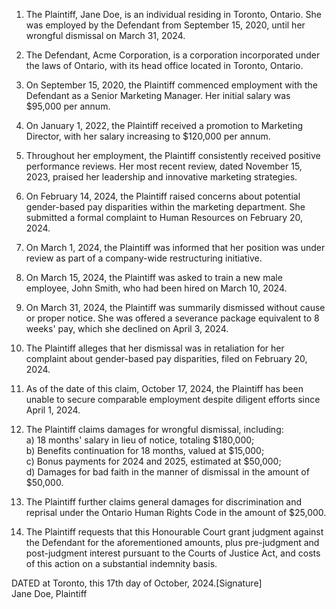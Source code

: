 1.  The Plaintiff, Jane Doe, is an individual residing in Toronto,
    Ontario. She was employed by the Defendant from September 15, 2020,
    until her wrongful dismissal on March 31, 2024.

2.  The Defendant, Acme Corporation, is a corporation incorporated under
    the laws of Ontario, with its head office located in Toronto,
    Ontario.

3.  On September 15, 2020, the Plaintiff commenced employment with the
    Defendant as a Senior Marketing Manager. Her initial salary was
    \$95,000 per annum.

4.  On January 1, 2022, the Plaintiff received a promotion to Marketing
    Director, with her salary increasing to \$120,000 per annum.

5.  Throughout her employment, the Plaintiff consistently received
    positive performance reviews. Her most recent review, dated November
    15, 2023, praised her leadership and innovative marketing
    strategies.

6.  On February 14, 2024, the Plaintiff raised concerns about potential
    gender-based pay disparities within the marketing department. She
    submitted a formal complaint to Human Resources on February 20,
    2024.

7.  On March 1, 2024, the Plaintiff was informed that her position was
    under review as part of a company-wide restructuring initiative.

8.  On March 15, 2024, the Plaintiff was asked to train a new male
    employee, John Smith, who had been hired on March 10, 2024.

9.  On March 31, 2024, the Plaintiff was summarily dismissed without
    cause or proper notice. She was offered a severance package
    equivalent to 8 weeks\' pay, which she declined on April 3, 2024.

10. The Plaintiff alleges that her dismissal was in retaliation for her
    complaint about gender-based pay disparities, filed on February 20,
    2024.

11. As of the date of this claim, October 17, 2024, the Plaintiff has
    been unable to secure comparable employment despite diligent efforts
    since April 1, 2024.

12. The Plaintiff claims damages for wrongful dismissal, including:\
    a) 18 months\' salary in lieu of notice, totaling \$180,000;\
    b) Benefits continuation for 18 months, valued at \$15,000;\
    c) Bonus payments for 2024 and 2025, estimated at \$50,000;\
    d) Damages for bad faith in the manner of dismissal in the amount of
    \$50,000.

13. The Plaintiff further claims general damages for discrimination and
    reprisal under the Ontario Human Rights Code in the amount of
    \$25,000.

14. The Plaintiff requests that this Honourable Court grant judgment
    against the Defendant for the aforementioned amounts, plus
    pre-judgment and post-judgment interest pursuant to the Courts of
    Justice Act, and costs of this action on a substantial indemnity
    basis.

DATED at Toronto, this 17th day of October, 2024.\[Signature\]\
Jane Doe, Plaintiff
